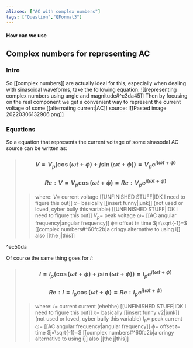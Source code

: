 ```yaml
---
aliases: ["AC with complex numbers"]
tags: ["Question","QFormat3"]
---
```


#### How can we use
## Complex numbers for representing AC
### Intro
So [[complex numbers]] are actually ideal for this, especially when dealing with sinasoidal waveforms, take the following equation:
![[representing complex numbers using angle and magnitude#^c3da45]]
Then by focusing on the real component we get a convenient way to represent the current voltage of some [[alternating current|AC]] source:
![[Pasted image 20220306132906.png]]

### Equations

So a equation that represents the current voltage of some sinasodal AC source can be written as:

> ### $$ V = V_{p}(\cos(\omega t + \phi ) + j\sin(\omega t + \phi )) = V_{p} e^{j(\omega t + \phi )} $$ 
> ### $$ Re: V = V_{p}\cos(\omega t + \phi ) = Re: V_{p} e^{j(\omega t + \phi )}  $$
>> where:
>> $V=$ current voltage 
>> [[UNFINISHED STUFF|IDK I need to figure this out]] $x=$ basically [[insert funny|junk]] (not used or loved, cyber bully this variable) [[UNFINISHED STUFF|IDK I need to figure this out]]
>> $V_{p}=$ peak voltage
>> $\omega=$ [[AC angular frequency|angular frequency]]
>> $\phi=$ offset
>> $t=$ time
>> $j=\sqrt{-1}=$ [[complex numbers#^60fc2b|a cringy alternative to using i]] also [[the j|this]]

^ec50da

Of course the same thing goes for $I$:

> ### $$ I = I_{p}(\cos(\omega t + \phi ) + j\sin(\omega t + \phi )) = I_{p} e^{j(\omega t + \phi )} $$ 
> ### $$ Re: I = I_{p}\cos(\omega t + \phi ) = Re: I_{p} e^{j(\omega t + \phi )}  $$
>> where:
>> $I=$ current current (ehehhe)
>> [[UNFINISHED STUFF|IDK I need to figure this out]] $x=$ basically [[insert funny v2|junk]] (not used or loved, cyber bully this variable)
>> $I_{p}=$ peak current
>> $\omega=$ [[AC angular frequency|angular frequency]]
>> $\phi=$ offset
>> $t=$ time
>> $j=\sqrt{-1}=$ [[complex numbers#^60fc2b|a cringy alternative to using i]] also [[the j|this]]

